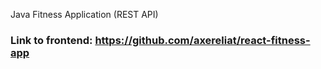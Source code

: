 Java Fitness Application (REST API)

### Link to frontend: https://github.com/axereliat/react-fitness-app
